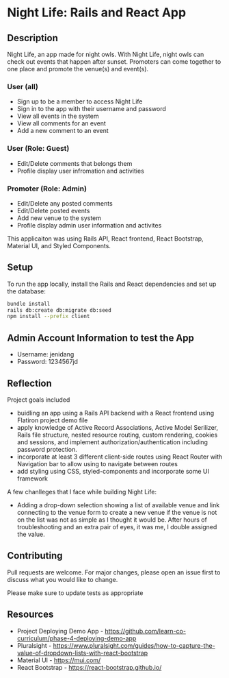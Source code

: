 # Night Life: Rails and React App

## Description
Night Life, an app made for night owls. With Night Life, night owls can check out events that happen after sunset. Promoters can come together to one place and promote the venue(s) and event(s). 

### User (all)
- Sign up to be a member to access Night Life
- Sign in to the app with their username and password
- View all events in the system 
- View all comments for an event
- Add a new comment to an event

### User (Role: Guest) 
- Edit/Delete comments that belongs them
- Profile display user infromation and activities 

### Promoter (Role: Admin)
- Edit/Delete any posted comments 
- Edit/Delete posted events
- Add new venue to the system
- Profile display admin user information and activites


This applicaiton was using Rails API, React frontend, React Bootstrap, Material UI, and Styled Components.


## Setup

To run the app locally, install the Rails and React dependencies and set up the
database:

```sh
bundle install
rails db:create db:migrate db:seed
npm install --prefix client
```

## Admin Account Information to test the App
- Username: jenidang
- Password: 1234567jd

## Reflection

Project goals included 
- buidling an app using a Rails API backend with a React frontend using Flatiron project demo file
- apply knowledge of Active Record Associations, Active Model Serilizer, Rails file structure, nested resource routing, custom rendering, cookies and sessions, and implement authorization/authentication including password protection.
- incorporate at least 3 different client-side routes using React Router with Navigation bar to allow using to navigate between routes 
- add styling using CSS, styled-components and incorporate some UI framework

A few chanlleges that I face while building Night Life: 
- Adding a drop-down selection showing a list of available venue and link connecting to the venue form to create a new venue if the venue is not on the list was not as simple as I thought it would be. After hours of troubleshooting and an extra pair of eyes, it was me, I double assigned the value.  


## Contributing
Pull requests are welcome. For major changes, please open an issue first to discuss what you would like to change.

Please make sure to update tests as appropriate

## Resources 
- Project Deploying Demo App - https://github.com/learn-co-curriculum/phase-4-deploying-demo-app
- Pluralsight - https://www.pluralsight.com/guides/how-to-capture-the-value-of-dropdown-lists-with-react-bootstrap
- Material UI - https://mui.com/
- React Bootstrap - https://react-bootstrap.github.io/
